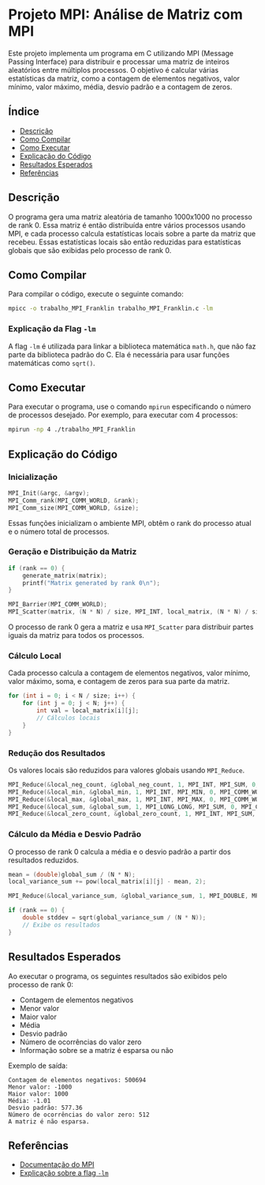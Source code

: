 # Projeto MPI: Análise de Matriz com MPI

Este projeto implementa um programa em C utilizando MPI (Message Passing Interface) para distribuir e processar uma matriz de inteiros aleatórios entre múltiplos processos. O objetivo é calcular várias estatísticas da matriz, como a contagem de elementos negativos, valor mínimo, valor máximo, média, desvio padrão e a contagem de zeros.

## Índice

- [Descrição](#descrição)
- [Como Compilar](#como-compilar)
- [Como Executar](#como-executar)
- [Explicação do Código](#explicação-do-código)
- [Resultados Esperados](#resultados-esperados)
- [Referências](#referências)

## Descrição

O programa gera uma matriz aleatória de tamanho 1000x1000 no processo de rank 0. Essa matriz é então distribuída entre vários processos usando MPI, e cada processo calcula estatísticas locais sobre a parte da matriz que recebeu. Essas estatísticas locais são então reduzidas para estatísticas globais que são exibidas pelo processo de rank 0.

## Como Compilar

Para compilar o código, execute o seguinte comando:

```sh
mpicc -o trabalho_MPI_Franklin trabalho_MPI_Franklin.c -lm
```

### Explicação da Flag `-lm`

A flag `-lm` é utilizada para linkar a biblioteca matemática `math.h`, que não faz parte da biblioteca padrão do C. Ela é necessária para usar funções matemáticas como `sqrt()`.

## Como Executar

Para executar o programa, use o comando `mpirun` especificando o número de processos desejado. Por exemplo, para executar com 4 processos:

```sh
mpirun -np 4 ./trabalho_MPI_Franklin
```

## Explicação do Código

### Inicialização

```c
MPI_Init(&argc, &argv);
MPI_Comm_rank(MPI_COMM_WORLD, &rank);
MPI_Comm_size(MPI_COMM_WORLD, &size);
```

Essas funções inicializam o ambiente MPI, obtêm o rank do processo atual e o número total de processos.

### Geração e Distribuição da Matriz

```c
if (rank == 0) {
    generate_matrix(matrix);
    printf("Matrix generated by rank 0\n");
}

MPI_Barrier(MPI_COMM_WORLD);
MPI_Scatter(matrix, (N * N) / size, MPI_INT, local_matrix, (N * N) / size, MPI_INT, 0, MPI_COMM_WORLD);
```

O processo de rank 0 gera a matriz e usa `MPI_Scatter` para distribuir partes iguais da matriz para todos os processos.

### Cálculo Local

Cada processo calcula a contagem de elementos negativos, valor mínimo, valor máximo, soma, e contagem de zeros para sua parte da matriz.

```c
for (int i = 0; i < N / size; i++) {
    for (int j = 0; j < N; j++) {
        int val = local_matrix[i][j];
        // Cálculos locais
    }
}
```

### Redução dos Resultados

Os valores locais são reduzidos para valores globais usando `MPI_Reduce`.

```c
MPI_Reduce(&local_neg_count, &global_neg_count, 1, MPI_INT, MPI_SUM, 0, MPI_COMM_WORLD);
MPI_Reduce(&local_min, &global_min, 1, MPI_INT, MPI_MIN, 0, MPI_COMM_WORLD);
MPI_Reduce(&local_max, &global_max, 1, MPI_INT, MPI_MAX, 0, MPI_COMM_WORLD);
MPI_Reduce(&local_sum, &global_sum, 1, MPI_LONG_LONG, MPI_SUM, 0, MPI_COMM_WORLD);
MPI_Reduce(&local_zero_count, &global_zero_count, 1, MPI_INT, MPI_SUM, 0, MPI_COMM_WORLD);
```

### Cálculo da Média e Desvio Padrão

O processo de rank 0 calcula a média e o desvio padrão a partir dos resultados reduzidos.

```c
mean = (double)global_sum / (N * N);
local_variance_sum += pow(local_matrix[i][j] - mean, 2);

MPI_Reduce(&local_variance_sum, &global_variance_sum, 1, MPI_DOUBLE, MPI_SUM, 0, MPI_COMM_WORLD);

if (rank == 0) {
    double stddev = sqrt(global_variance_sum / (N * N));
    // Exibe os resultados
}
```

## Resultados Esperados

Ao executar o programa, os seguintes resultados são exibidos pelo processo de rank 0:

- Contagem de elementos negativos
- Menor valor
- Maior valor
- Média
- Desvio padrão
- Número de ocorrências do valor zero
- Informação sobre se a matriz é esparsa ou não

Exemplo de saída:

```
Contagem de elementos negativos: 500694
Menor valor: -1000
Maior valor: 1000
Média: -1.01
Desvio padrão: 577.36
Número de ocorrências do valor zero: 512
A matriz é não esparsa.
```

## Referências

- [Documentação do MPI](https://www.mpich.org/documentation/)
- [Explicação sobre a flag `-lm`](https://stackoverflow.com/questions/44175151/what-is-the-meaning-of-lm-in-gcc)
